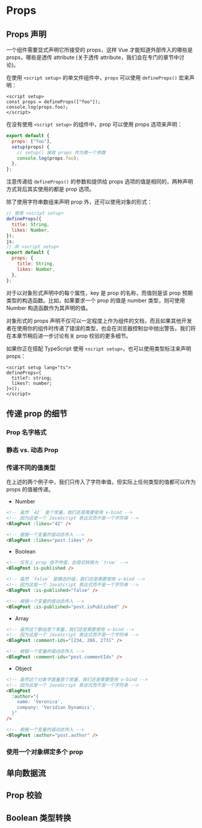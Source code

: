 # Props

## Props 声明

一个组件需要显式声明它所接受的 props，这样 Vue 才能知道外部传入的哪些是 props，哪些是透传 attribute (关于透传 attribute，我们会在专门的章节中讨论)。

在使用 `<script setup>` 的单文件组件中，`props` 可以使用 `defineProps()` 宏来声明：

```vue
<script setup>
const props = defineProps(["foo"]);
console.log(props.foo);
</script>
```

在没有使用 `<script setup>` 的组件中，prop 可以使用 props 选项来声明：

```js
export default {
  props: ["foo"],
  setup(props) {
    // setup() 接收 props 作为第一个参数
    console.log(props.foo);
  },
};
```

注意传递给 `defineProps()` 的参数和提供给 props 选项的值是相同的，两种声明方式背后其实使用的都是 prop 选项。

除了使用字符串数组来声明 prop 外，还可以使用对象的形式：

```js
// 使用 <script setup>
defineProps({
  title: String,
  likes: Number,
});
js;
// 非 <script setup>
export default {
  props: {
    title: String,
    likes: Number,
  },
};
```

对于以对象形式声明中的每个属性，key 是 prop 的名称，而值则是该 prop 预期类型的构造函数。比如，如果要求一个 prop 的值是 number 类型，则可使用 Number 构造函数作为其声明的值。

对象形式的 props 声明不仅可以一定程度上作为组件的文档，而且如果其他开发者在使用你的组件时传递了错误的类型，也会在浏览器控制台中抛出警告。我们将在本章节稍后进一步讨论有关 prop 校验的更多细节。

如果你正在搭配 TypeScript 使用 `<script setup>`，也可以使用类型标注来声明 props：

```vue
<script setup lang="ts">
defineProps<{
  title?: string;
  likes?: number;
}>();
</script>
```

## 传递 prop 的细节

### Prop 名字格式

### 静态 vs. 动态 Prop

### 传递不同的值类型

在上述的两个例子中，我们只传入了字符串值，但实际上任何类型的值都可以作为 props 的值被传递。

- Number

```html
<!-- 虽然 `42` 是个常量，我们还是需要使用 v-bind -->
<!-- 因为这是一个 JavaScript 表达式而不是一个字符串 -->
<BlogPost :likes="42" />

<!-- 根据一个变量的值动态传入 -->
<BlogPost :likes="post.likes" />
```

- Boolean

```html
<!-- 仅写上 prop 但不传值，会隐式转换为 `true` -->
<BlogPost is-published />

<!-- 虽然 `false` 是静态的值，我们还是需要使用 v-bind -->
<!-- 因为这是一个 JavaScript 表达式而不是一个字符串 -->
<BlogPost :is-published="false" />

<!-- 根据一个变量的值动态传入 -->
<BlogPost :is-published="post.isPublished" />
```

- Array

```html
<!-- 虽然这个数组是个常量，我们还是需要使用 v-bind -->
<!-- 因为这是一个 JavaScript 表达式而不是一个字符串 -->
<BlogPost :comment-ids="[234, 266, 273]" />

<!-- 根据一个变量的值动态传入 -->
<BlogPost :comment-ids="post.commentIds" />
```

- Object

```html
<!-- 虽然这个对象字面量是个常量，我们还是需要使用 v-bind -->
<!-- 因为这是一个 JavaScript 表达式而不是一个字符串 -->
<BlogPost
  :author="{
    name: 'Veronica',
    company: 'Veridian Dynamics',
  }"
/>

<!-- 根据一个变量的值动态传入 -->
<BlogPost :author="post.author" />
```

### 使用一个对象绑定多个 prop

## 单向数据流

## Prop 校验

## Boolean 类型转换
